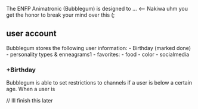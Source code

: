 The ENFP Animatronic (Bubblegum) is designed to ...  <-- Nakiwa uhm you get the honor to break your mind over this (;

<h2>user account</h2>
Bubblegum stores the following user information:
- Birthday (marked done)
- personality types & enneagrams1
- favorites:
  - food
  - color
- socialmedia 


<h3>+Birthday</h3>
Bubblegum is able to set restrictions to channels if a user is below a certain age. When a user is 

// Ill finish this later
